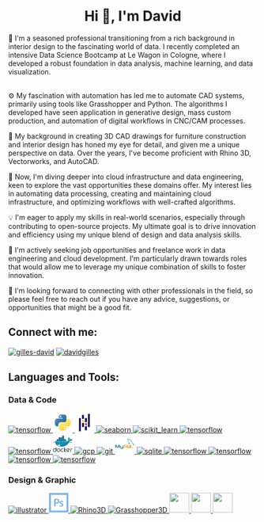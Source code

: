 <h1 align="center">Hi 👋, I'm David</h1>
🧔 I'm a seasoned professional transitioning from a rich background in interior design to the fascinating world of data. I recently completed an intensive Data Science Bootcamp at Le Wagon in Cologne, where I developed a robust foundation in data analysis, machine learning, and data visualization.</br>
</br>


⚙️ My fascination with automation has led me to automate CAD systems, primarily using tools like Grasshopper and Python. The algorithms I developed have seen application in generative design, mass custom production, and automation of digital workflows in CNC/CAM processes.

📐 My background in creating 3D CAD drawings for furniture construction and interior design has honed my eye for detail, and given me a unique perspective on data. Over the years, I've become proficient with Rhino 3D, Vectorworks, and AutoCAD.

🚀 Now, I'm diving deeper into cloud infrastructure and data engineering, keen to explore the vast opportunities these domains offer. My interest lies in automating data processing, creating and maintaining cloud infrastructure, and optimizing workflows with well-crafted algorithms.

💡 I'm eager to apply my skills in real-world scenarios, especially through contributing to open-source projects. My ultimate goal is to drive innovation and efficiency using my unique blend of design and data analysis skills.

👀 I'm actively seeking job opportunities and freelance work in data engineering and cloud development. I'm particularly drawn towards roles that would allow me to leverage my unique combination of skills to foster innovation.

🤝 I'm looking forward to connecting with other professionals in the field, so please feel free to reach out if you have any advice, suggestions, or opportunities that might be a good fit.

<h2 align="left">Connect with me:</h2>
<p align="left">
<a href="https://linkedin.com/in/gilles-david" target="blank"><img align="center" src="https://raw.githubusercontent.com/rahuldkjain/github-profile-readme-generator/master/src/images/icons/Social/linked-in-alt.svg" alt="gilles-david" height="30" width="40" /></a>
<a href="https://www.hackerrank.com/davidgilles" target="blank"><img align="center" src="https://raw.githubusercontent.com/rahuldkjain/github-profile-readme-generator/master/src/images/icons/Social/hackerrank.svg" alt="davidgilles" height="30" width="40" /></a>
</p>

<h2 align="left">Languages and Tools:</h2>
<h3 align="left">Data & Code</h3>

<p align="left"> 
</a>
<a href="https://de.wikipedia.org/wiki/Linux" target="_blank" rel="noreferrer"> <img src="https://cdn3.iconfinder.com/data/icons/logos-brands-3/24/logo_brand_brands_logos_linux-512.png" alt="tensorflow" width="40" height="40"/> </a>
<a href="https://www.python.org" target="_blank" rel="noreferrer"> <img src="https://raw.githubusercontent.com/devicons/devicon/master/icons/python/python-original.svg" alt="python" width="40" height="40"/> </a> 
<a href="https://pandas.pydata.org/" target="_blank" rel="noreferrer"> <img src="https://raw.githubusercontent.com/devicons/devicon/2ae2a900d2f041da66e950e4d48052658d850630/icons/pandas/pandas-original.svg" alt="pandas" width="40" height="40"/> </a> 
<a href="https://seaborn.pydata.org/" target="_blank" rel="noreferrer"> <img src="https://seaborn.pydata.org/_images/logo-mark-lightbg.svg" alt="seaborn" width="40" height="40"/> </a> 
<a href="https://scikit-learn.org/" target="_blank" rel="noreferrer"> <img src="https://upload.wikimedia.org/wikipedia/commons/0/05/Scikit_learn_logo_small.svg" alt="scikit_learn" width="40" height="40"/> </a> 
<a href="https://www.tensorflow.org" target="_blank" rel="noreferrer"> <img src="https://www.vectorlogo.zone/logos/tensorflow/tensorflow-icon.svg" alt="tensorflow" width="40" height="40"/> </a>
<a href="https://plotly.com/" target="_blank" rel="noreferrer"> <img src="https://storage.googleapis.com/zenn-user-upload/topics/b9d8b09ef0.png" alt="tensorflow" width="40" height="40"/> </a>
</a>
<a href="https://www.docker.com/" target="_blank" rel="noreferrer"> <img src="https://raw.githubusercontent.com/devicons/devicon/master/icons/docker/docker-original-wordmark.svg" alt="docker" width="40" height="40"/> 
</a> <a href="https://cloud.google.com" target="_blank" rel="noreferrer"> <img src="https://www.vectorlogo.zone/logos/google_cloud/google_cloud-icon.svg" alt="gcp" width="40" height="40"/> </a>
<a href="https://git-scm.com/" target="_blank" rel="noreferrer"> <img src="https://www.vectorlogo.zone/logos/git-scm/git-scm-icon.svg" alt="git" width="40" height="40"/> 
<a href="https://www.mysql.com/" target="_blank" rel="noreferrer"> <img src="https://raw.githubusercontent.com/devicons/devicon/master/icons/mysql/mysql-original-wordmark.svg" alt="mysql" width="40" height="40"/> </a> 
<a href="https://www.sqlite.org/" target="_blank" rel="noreferrer"> <img src="https://www.vectorlogo.zone/logos/sqlite/sqlite-icon.svg" alt="sqlite" width="40" height="40"/>
</a> 
</a> 
<a href="https://airflow.apache.org/" target="_blank" rel="noreferrer"> <img src="https://airflow.apache.org/docs/apache-airflow/2.3.2/_images/pin_large.png" alt="tensorflow" width="40" height="40"/> </a>
</a> 
<a href="https://www.terraform.io/" target="_blank" rel="noreferrer"> <img src="https://ww1.freelogovectors.net/wp-content/uploads/2022/01/terra-form-logo-freelogovectors.net_.png?lossy=1&w=2560&ssl=1" alt="tensorflow" width="40" height="40"/> </a>
</a>
<a href="https://mlflow.org/" target="_blank" rel="noreferrer"> <img src="https://res.cloudinary.com/apideck/image/upload/v1571955925/catalog/mlflow-org/icon128x128.jpg" alt="tensorflow" width="40" height="40"/> </a>
</a> 
<a href="https://www.getdbt.com/" target="_blank" rel="noreferrer"> <img src="https://seeklogo.com/images/D/dbt-logo-500AB0BAA7-seeklogo.com.png" alt="tensorflow" width="40" height="40"/> </a>

</a>



<h3 align="left">Design & Graphic</h3>
</a> <a href="https://www.adobe.com/in/products/illustrator.html" target="_blank" rel="noreferrer"> <img src="https://www.vectorlogo.zone/logos/adobe_illustrator/adobe_illustrator-icon.svg" alt="illustrator" width="40" height="40"/> </a> 
<a href="https://www.photoshop.com/en" target="_blank" rel="noreferrer"> <img src="https://raw.githubusercontent.com/devicons/devicon/master/icons/photoshop/photoshop-line.svg" alt="photoshop" width="40" height="40"/> </a> 
<a href="https://www.rhino3d.com/" target="_blank" rel="noreferrer"> <img src="https://www.filou.de/wp-content/uploads/2020/12/Rhino7-Logo-2_200.jpg" alt="Rhino3D" width="40" height="40"/> </a>
</a> 
<a href="https://www.grasshopper3d.com/" target="_blank" rel="noreferrer"> <img src="https://encrypted-tbn0.gstatic.com/images?q=tbn:ANd9GcSHom0VwlweqFTvtb_rXInBvMQyqz10mEvS8whhiQrayODYN2SyO8Hz8M5Qu69A-Buw9ZA&usqp=CAU" alt="Grasshopper3D" width="40" height="40"/> </a>
</a> 
<a href="https://www.chaos.com/" target="_blank" rel="noreferrer"> <img src="https://png.pngitem.com/pimgs/s/452-4520022_v-ray-logo-hd-png-download.png" width="40" height="40"/> </a>
<a href="https://www.autodesk.de/products/autocad/" target="_blank" rel="noreferrer"> <img src="https://softwarereviews.s3.amazonaws.com/production/favicons/offerings/2802/original/unnamed__9_-removebg-preview.png" width="40" height="40"/> </a>
<a href="https://www.computerworks.de/produkte/vectorworks/vectorworks-interiorcad.html" target="_blank" rel="noreferrer"> <img src="https://whatthelogo.com/storage/logos/nemetschek-vectorworks-2016-12096.webp" width="40" height="40"/> </a>

 








</p>
